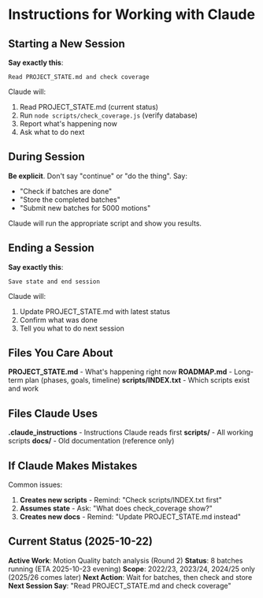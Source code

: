 # Instructions for Working with Claude

## Starting a New Session

**Say exactly this**:
```
Read PROJECT_STATE.md and check coverage
```

Claude will:
1. Read PROJECT_STATE.md (current status)
2. Run `node scripts/check_coverage.js` (verify database)
3. Report what's happening now
4. Ask what to do next

## During Session

**Be explicit**. Don't say "continue" or "do the thing". Say:
- "Check if batches are done"
- "Store the completed batches"
- "Submit new batches for 5000 motions"

Claude will run the appropriate script and show you results.

## Ending a Session

**Say exactly this**:
```
Save state and end session
```

Claude will:
1. Update PROJECT_STATE.md with latest status
2. Confirm what was done
3. Tell you what to do next session

## Files You Care About

**PROJECT_STATE.md** - What's happening right now
**ROADMAP.md** - Long-term plan (phases, goals, timeline)
**scripts/INDEX.txt** - Which scripts exist and work

## Files Claude Uses

**.claude_instructions** - Instructions Claude reads first
**scripts/** - All working scripts
**docs/** - Old documentation (reference only)

## If Claude Makes Mistakes

Common issues:
1. **Creates new scripts** - Remind: "Check scripts/INDEX.txt first"
2. **Assumes state** - Ask: "What does check_coverage show?"
3. **Creates new docs** - Remind: "Update PROJECT_STATE.md instead"

## Current Status (2025-10-22)

**Active Work**: Motion Quality batch analysis (Round 2)
**Status**: 8 batches running (ETA 2025-10-23 evening)
**Scope**: 2022/23, 2023/24, 2024/25 only (2025/26 comes later)
**Next Action**: Wait for batches, then check and store
**Next Session Say**: "Read PROJECT_STATE.md and check coverage"
